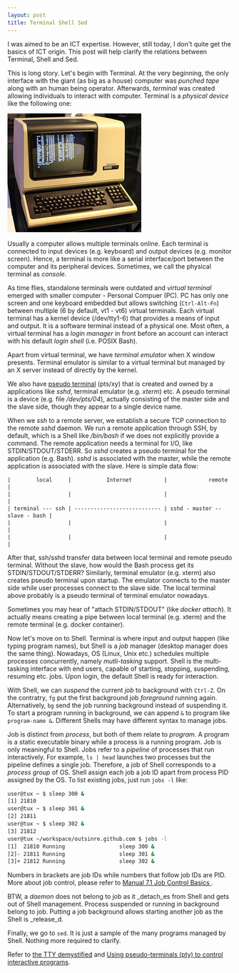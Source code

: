 ```yaml
---
layout: post
title: Terminal Shell Sed
---
```


I was aimed to be an ICT expertise. However, still today, I don't quite get the basics of ICT origin. This post will help clarify the relations between Terminal, Shell and Sed.

This is long story. Let's begin with Terminal. At the very beginning, the only interface with the giant (as big as a house) computer was _punched tape_ along with an human being operator. Afterwards, _terminal_ was created allowing individuals to interact with computer. Terminal is a _physical device_ like the following one:

![vt100](/assets/vt100.jpg)

Usually a computer allows multiple terminals online. Each terminal is connected to input devices (e.g. keyboard) and output devices (e.g. monitor screen). Hence, a terminal is more like a serial interface/port between the computer and its peripheral devices. Sometimes, we call the physical terminal as *console*.

As time flies, standalone terminals were outdated and _virtual terminal_ emerged with smaller computer - Personal Compuer (PC). PC has only one screen and one keyboard embedded but allows switching (`Ctrl-Alt-Fn`) between multiple (6 by default, vt1 - vt6) virtual terminals. Each virtual terminal has a kernel device (/dev/tty1-6) that provides a means of input and output. It is a software terminal instead of a physical one. Most often, a virtual terminal has a _login manager_ in front before an account can interact with his default _login shell_ (i.e. POSIX Bash).

Apart from virtual terminal, we have _terminal emulator_ when X window presents. Terminal emulator is similar to a virtual terminal but managed by an X server instead of directly by the kernel.

We also have [pseudo terminal](https://unix.stackexchange.com/q/21147) (pts/xy) that is created and owned by a applications like *sshd*, terminal emulator (e.g. *xterm*) etc. A pseudo terminal is a device (e.g. file */dev/pts/04*), actually consisting of the master side and the slave side, though they appear to a single device name.

When we *ssh* to a remote server, we establish a secure TCP connection to the remote *sshd* daemon. We run a remote application through SSH, by default, which is a Shell like */bin/bash* if we does not explicitly provide a command. The remote application needs a terminal for I/O, like STDIN/STDOUT/STDERR. So *sshd* creates a pseudo terminal for the application (e.g. Bash). *sshd* is associated with the master, while the remote application is associated with the slave. Here is simple data flow:

```
|        local     |           Internet          |             remote            |
|                  |                             |                               |
| terminal --- ssh | --------------------------- | sshd - master -- slave - bash |
|                  |                             |                               |
|                  |                             |                               |
```

After that, ssh/sshd transfer data between local terminal and remote pseudo terminal. Without the slave, how would the Bash process get its STDIN/STDOUT/STDERR? Similarly, terminal emulator (e.g. xterm) also creates pseudo terminal upon startup. The emulator connects to the master side while user processes connect to the slave side. The local terminal above probably is a pseudo terminal of terminal emulator nowadays.

Sometimes you may hear of "attach STDIN/STDOUT" (like *docker attach*). It actually means creating a pipe between local terminal (e.g. xterm) and the remote terminal (e.g. docker container).

Now let's move on to Shell. Terminal is where input and output happen (like typing program names), but Shell is a _job_ manager (desktop manager does the same thing). Nowadays, OS (Linux, Unix etc.) schedules multiple processes concurrently, namely _mutli-tasking_ support. Shell is the multi-tasking interface with end users, capable of starting, stopping, suspending, resuming etc. jobs. Upon login, the default Shell is ready for interaction.

With Shell, we can _suspend_ the current _job_ to background with `Ctrl-Z`. On the contratry, `fg` put the first background job _foreground_ running again. Alternatively, `bg` send the job running background instead of suspending it. To start a program running in background, we can append `&` to program like `program-name &`. Different Shells may have different syntax to manage jobs.

Job is distinct from _process_, but both of them relate to _program_. A program is a static executable binary while a process is a running program. Job is only meaningful to Shell. Jobs refer to a _pipeline_ of processes that run interactively. For example, `ls | head` launches two processes but the pipeline defines a single job. Therefore, a job of Shell corresponds to a _process group_ of OS. Shell assign each job a job ID apart from process PID assigned by the OS. To list existing jobs, just run `jobs -l` like:

```bash
user@tux ~ $ sleep 300 &
[1] 21810
user@tux ~ $ sleep 301 &
[2] 21811
user@tux ~ $ sleep 302 &
[3] 21812
user@tux ~/workspace/outsinre.github.com $ jobs -l
[1]  21810 Running                 sleep 300 &
[2]- 21811 Running                 sleep 301 &
[3]+ 21812 Running                 sleep 302 &
```

Numbers in brackets are job IDs while numbers that follow job IDs are PID. More about job control, please refer to [Manual 7.1 Job Control Basics ](http://www.faqs.org/docs/bashman/bashref_78.html).

BTW, a _daemon_ does not belong to job as it _detach_es from Shell and gets out of Shell management. Process suspended or running in background belong to job. Putting a job background allows starting another job as the Shell is _release_d.

Finally, we go to `sed`. It is just a sample of the many programs managed by Shell. Nothing more required to clarify.

Refer to [the TTY demystified](http://www.linusakesson.net/programming/tty/index.php) and [Using pseudo-terminals (pty) to control interactive programs](http://www.rkoucha.fr/tech_corner/pty_pdip.html).
